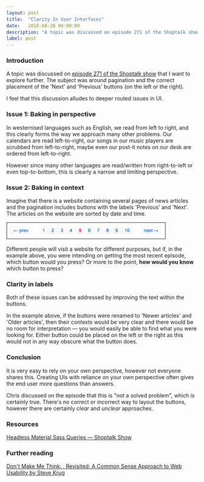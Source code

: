 ```yaml
---
layout: post
title:  "Clarity In User Interfaces"
date:   2018-08-20 00:00:00
description: "A topic was discussed on episode 271 of the Shoptalk show that I want to explore further. The subject was around pagination and the correct placement of the 'Next' and 'Previous' buttons (on the left or the right). I feel that this discussion alludes to deeper routed issues in UI."
label: post
---
```


### Introduction

A topic was discussed on <a href="http://shoptalkshow.com/episodes/271-headless-material-sass-queries/" target="_blank">episode 271 of the Shoptalk show</a> that I want to explore further. The subject was around pagination and the correct placement of the 'Next' and 'Previous' buttons (on the left or the right).

I feel that this discussion alludes to deeper routed issues in UI.

### Issue 1: Baking in perspective

In westernised languages such as English, we read from left to right, and this clearly forms the way we approach many other problems. Our calendars are read left-to-right, our songs in our music players are scrubbed from left-to-right, maybe even our post-it notes on our desk are ordered from left-to-right.

However since many other languages are read/written from right-to-left or even top-to-bottom, this is clearly a narrow and limiting perspective.

### Issue 2: Baking in context

Imagine that there is a website containing several pages of news articles and the pagination includes buttons with the labels 'Previous' and 'Next'. The articles on the website are sorted by date and time.

![Unclear pagination using next and previous buttons](/static/images/posts/2018-08-20-pagination.png "Unclear pagination using next and previous buttons")

Different people will visit a website for different purposes, but if, in the example above, you were intending on getting the most recent episode, which button would you press? Or more to the point, **how would you know** which button to press?

### Clarity in labels

Both of these issues can be addressed by improving the text within the buttons.

In the example above, if the buttons were renamed to 'Newer articles' and 'Older articles', then their contexts would be very clear and there would be no room for interpretation &mdash; you would easily be able to find what you were looking for. Either button could be placed on the left or the right as this would not in any way obscure what the button does.


### Conclusion

It is very easy to rely on your own perspective, however not everyone shares this. Creating UIs with reliance on your own perspective often gives the end user more questions than answers.

Chris discussed on the episode that this is "not a solved problem", which is certainly true. There's no correct or incorrect way to layout the buttons, however there are certainly *clear* and *unclear* approaches.

### Resources

<a href="http://shoptalkshow.com/episodes/271-headless-material-sass-queries/" target="_blank">Headless Material Sass Queries — Shoptalk Show</a>

### Further reading

<a href="https://www.goodreads.com/book/show/18197267-don-t-make-me-think-revisited" target="_blank">Don't Make Me Think: , Revisited: A Common Sense Approach to Web Usability by Steve Krug</a>
